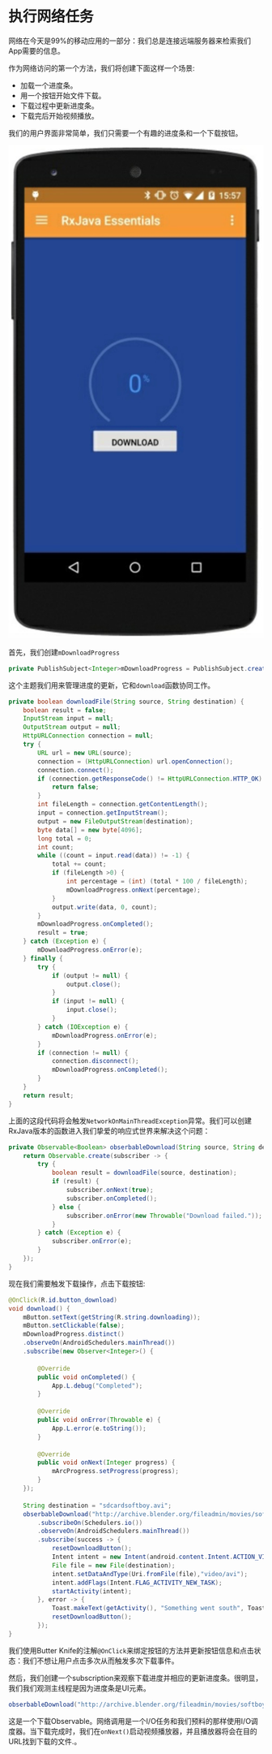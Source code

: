 # 执行网络任务

网络在今天是99%的移动应用的一部分：我们总是连接远端服务器来检索我们App需要的信息。

作为网络访问的第一个方法，我们将创建下面这样一个场景:

* 加载一个进度条。
* 用一个按钮开始文件下载。
* 下载过程中更新进度条。
* 下载完后开始视频播放。

我们的用户界面非常简单，我们只需要一个有趣的进度条和一个下载按钮。

![](chapter7_5.png)

首先，我们创建`mDownloadProgress`

```java
private PublishSubject<Integer>mDownloadProgress = PublishSubject.create();
```
这个主题我们用来管理进度的更新，它和`download`函数协同工作。
```java
private boolean downloadFile(String source, String destination) {
    boolean result = false;
    InputStream input = null; 
    OutputStream output = null; 
    HttpURLConnection connection = null;
    try {
        URL url = new URL(source);
        connection = (HttpURLConnection) url.openConnection(); 
        connection.connect();
        if (connection.getResponseCode() != HttpURLConnection.HTTP_OK) {
            return false;
        }
        int fileLength = connection.getContentLength();
        input = connection.getInputStream();
        output = new FileOutputStream(destination);
        byte data[] = new byte[4096];
        long total = 0;
        int count;
        while ((count = input.read(data)) != -1) {
            total += count;
            if (fileLength >0) {
                int percentage = (int) (total * 100 / fileLength);
                mDownloadProgress.onNext(percentage);
            }
            output.write(data, 0, count); 
        }
        mDownloadProgress.onCompleted(); 
        result = true;
    } catch (Exception e) { 
        mDownloadProgress.onError(e);
    } finally { 
        try {
            if (output != null) { 
                output.close();
            }
            if (input != null) {
                input.close(); 
            }
        } catch (IOException e) {    
            mDownloadProgress.onError(e);
        }
        if (connection != null) {
            connection.disconnect();
            mDownloadProgress.onCompleted();
        }
    }
    return result;
}
```
上面的这段代码将会触发`NetworkOnMainThreadException`异常。我们可以创建RxJava版本的函数进入我们挚爱的响应式世界来解决这个问题：

```java
private Observable<Boolean> obserbableDownload(String source, String destination) {
    return Observable.create(subscriber -> {
        try {
            boolean result = downloadFile(source, destination); 
            if (result) {
                subscriber.onNext(true);
                subscriber.onCompleted(); 
            } else {
                subscriber.onError(new Throwable("Download failed."));
            }
        } catch (Exception e) { 
            subscriber.onError(e);
        } 
    });
}
```
现在我们需要触发下载操作，点击下载按钮:
```java
@OnClick(R.id.button_download)
void download() {
    mButton.setText(getString(R.string.downloading));
    mButton.setClickable(false);
    mDownloadProgress.distinct()
    .observeOn(AndroidSchedulers.mainThread())
    .subscribe(new Observer<Integer>() {
    
        @Override
        public void onCompleted() {  
            App.L.debug("Completed");
        }
    
        @Override
        public void onError(Throwable e) {
            App.L.error(e.toString()); 
        }
        
        @Override
        public void onNext(Integer progress) {
            mArcProgress.setProgress(progress);
        } 
    });
    
    String destination = "sdcardsoftboy.avi";
    obserbableDownload("http://archive.blender.org/fileadmin/movies/softboy.avi", destination)
        .subscribeOn(Schedulers.io())
        .observeOn(AndroidSchedulers.mainThread())
        .subscribe(success -> {
            resetDownloadButton();
            Intent intent = new Intent(android.content.Intent.ACTION_VIEW);
            File file = new File(destination);
            intent.setDataAndType(Uri.fromFile(file),"video/avi");
            intent.addFlags(Intent.FLAG_ACTIVITY_NEW_TASK); 
            startActivity(intent);
        }, error -> {
            Toast.makeText(getActivity(), "Something went south", Toast.LENGTH_SHORT).show();
            resetDownloadButton();
        });
}
```
我们使用Butter Knife的注解`@OnClick`来绑定按钮的方法并更新按钮信息和点击状态：我们不想让用户点击多次从而触发多次下载事件。

然后，我们创建一个subscription来观察下载进度并相应的更新进度条。很明显，我们我们观测主线程是因为进度条是UI元素。

```java
obserbableDownload("http://archive.blender.org/fileadmin/movies/softboy.avi", "sdcardsoftboy.avi";)
```
这是一个下载Observable。网络调用是一个I/O任务和我们预料的那样使用I/O调度器。当下载完成时，我们在`onNext()`启动视频播放器，并且播放器将会在目的URL找到下载的文件.。
























